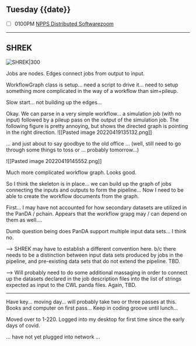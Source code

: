 ## Tuesday {{date}}

- [ ] 0100PM [NPPS Distributed Software](https://docs.google.com/document/d/1L8DAzhCwpVoRM_WptpZFKqJev4-odk4xDl5rDK6JMYs/edit#heading=h.d6jxgv7ina59)[zoom](https://bnl.zoomgov.com/j/16157150845?pwd=NXNqTi9ZWEFBKzYwRXQ5U3NXU1dBZz09)

-----------------------------------------------------------

SHREK
---

![SHREK|300](https://lh4.googleusercontent.com/G5w4P1uwUYpU-ObA8T3fDdm27jEm66IxTQ-sHTB8_LGZQbZpQK4xGBMeMpDTHxCBIPt9_vnBkuWdjTYcaTGBhjLEMC4giqNX_YLv9d5RR6G4mJgOiw9O9e1q4l-GcA1dZMVp1Nl-) 

Jobs are nodes.  Edges connect jobs from output to input.

WorkflowGraph class is setup... need a script to drive it... need to setup something more complicated in the way of a workflow than sim+pileup.

Slow start... not building up the edges...  

Okay.  We can parse in a very simple workflow... a simulation job (with no input) followed by a pileup pass on the output of the simulation job.  The following figure is pretty annoying, but shows the directed graph is pointing in the right direction.
![[Pasted image 20220419135132.png]]

... and just about to say goodbye to the old office ... (well, still need to go through some things to toss or ... probably tomorrow...)

![[Pasted image 20220419145552.png]]

Much more complicated workflow graph.  Looks good.

So I think the skeleton is in place... we can build up the graph of jobs connecting the inputs and outputs to form the pipeline... Now I need to be able to create the workflow documents from the graph.

First... I may have not accounted for how secondary datasets are utilized in the PanDA / pchain.  Appears that the workflow grapg may / can depend on them as well.... 

Dumb question being does PanDA support multiple input data sets... I think no.

--> SHREK may have to establish a different convention here.  b/c there needs to be a distinction between input data sets produced by jobs in the pipeline, and pre-existing data sets that do not extend the pipeline.  TBD.

--> Will probably need to do some additional massaging in order to connect up the datasets declared in the job description files into the list of strings expected as input to the CWL panda files.   Again, TBD.



------------------------------------------------------------


Have key... moving day... will probably take two or three passes at this.  Books and computer on first pass...  Keep in coding groove until lunch...


Moved over to 1-220.  Logged into my desktop for first time since the early days of covid.  

... have not yet plugged into network ...